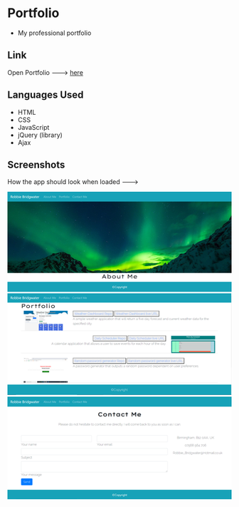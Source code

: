 # Portfolio
- My professional portfolio

## Link
Open Portfolio ---> [here](https://robbie-bridgwater.github.io/Portfolio/)

## Languages Used
- HTML 
- CSS 
- JavaScript 
- jQuery (library)
- Ajax

## Screenshots
How the app should look when loaded --->

![image](assets/img/portfolioScreenshot.png)
![image](assets/img/portfolioPageScreenshot.png)
![image](assets/img/contactMe.png)